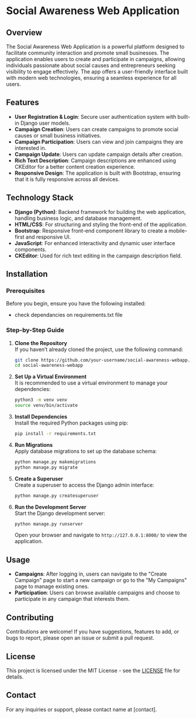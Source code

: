 # Social Awareness Web Application

## Overview
The Social Awareness Web Application is a powerful platform designed to facilitate community interaction and promote small businesses. The application enables users to create and participate in campaigns, allowing individuals passionate about social causes and entrepreneurs seeking visibility to engage effectively. The app offers a user-friendly interface built with modern web technologies, ensuring a seamless experience for all users.

## Features
- **User Registration & Login**: Secure user authentication system with built-in Django user models.
- **Campaign Creation**: Users can create campaigns to promote social causes or small business initiatives.
- **Campaign Participation**: Users can view and join campaigns they are interested in.
- **Campaign Update**: Users can update campaign details after creation.
- **Rich Text Description**: Campaign descriptions are enhanced using CKEditor for a better content creation experience.
- **Responsive Design**: The application is built with Bootstrap, ensuring that it is fully responsive across all devices.

## Technology Stack
- **Django (Python)**: Backend framework for building the web application, handling business logic, and database management.
- **HTML/CSS**: For structuring and styling the front-end of the application.
- **Bootstrap**: Responsive front-end component library to create a mobile-first and responsive UI.
- **JavaScript**: For enhanced interactivity and dynamic user interface components.
- **CKEditor**: Used for rich text editing in the campaign description field.

## Installation

### Prerequisites
Before you begin, ensure you have the following installed:
- check dependancies on requirements.txt file 

### Step-by-Step Guide

1. **Clone the Repository**  
   If you haven’t already cloned the project, use the following command:
   ```bash
   git clone https://github.com/your-username/social-awareness-webapp.git
   cd social-awareness-webapp
   ```

2. **Set Up a Virtual Environment**  
   It is recommended to use a virtual environment to manage your dependencies:
   ```bash
   python3 -m venv venv
   source venv/bin/activate
   ```

3. **Install Dependencies**  
   Install the required Python packages using pip:
   ```bash
   pip install -r requirements.txt
   ```

4. **Run Migrations**  
   Apply database migrations to set up the database schema:
   ```bash
   python manage.py makemigrations
   python manage.py migrate
   ```

5. **Create a Superuser**  
   Create a superuser to access the Django admin interface:
   ```bash
   python manage.py createsuperuser
   ```

6. **Run the Development Server**  
   Start the Django development server:
   ```bash
   python manage.py runserver
   ```
   Open your browser and navigate to `http://127.0.0.1:8000/` to view the application.

## Usage
- **Campaigns**: After logging in, users can navigate to the "Create Campaign" page to start a new campaign or go to the "My Campaigns" page to manage existing ones.
- **Participation**: Users can browse available campaigns and choose to participate in any campaign that interests them.

## Contributing
Contributions are welcome! If you have suggestions, features to add, or bugs to report, please open an issue or submit a pull request.

## License
This project is licensed under the MIT License - see the [LICENSE](LICENSE) file for details.

## Contact
For any inquiries or support, please contact name at [contact].

